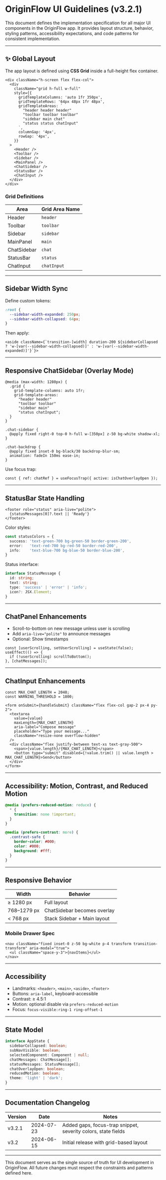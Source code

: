 # OriginFlow UI Guidelines (v3.2.1)

This document defines the implementation specification for all major UI components in the OriginFlow app. It provides layout structure, behavior, styling patterns, accessibility expectations, and code patterns for consistent implementation.

---

## ✨ Global Layout

The app layout is defined using **CSS Grid** inside a full-height flex container.

```tsx
<div className="h-screen flex flex-col">
  <div
    className="grid h-full w-full"
    style={{
      gridTemplateColumns: 'auto 1fr 350px',
      gridTemplateRows: '64px 48px 1fr 48px',
      gridTemplateAreas: `
        "header header header"
        "toolbar toolbar toolbar"
        "sidebar main chat"
        "status status chatInput"
      `,
      columnGap: '4px',
      rowGap: '4px',
    }}
  >
    <Header />
    <Toolbar />
    <Sidebar />
    <MainPanel />
    <ChatSidebar />
    <StatusBar />
    <ChatInput />
  </div>
</div>
```

### Grid Definitions

| Area        | Grid Area Name |
| ----------- | -------------- |
| Header      | `header`       |
| Toolbar     | `toolbar`      |
| Sidebar     | `sidebar`      |
| MainPanel   | `main`         |
| ChatSidebar | `chat`         |
| StatusBar   | `status`       |
| ChatInput   | `chatInput`    |

---

## Sidebar Width Sync

Define custom tokens:

```css
:root {
  --sidebar-width-expanded: 250px;
  --sidebar-width-collapsed: 64px;
}
```

Then apply:

```tsx
<aside className={`transition-[width] duration-200 ${sidebarCollapsed ? 'w-[var(--sidebar-width-collapsed)]' : 'w-[var(--sidebar-width-expanded)]'}`}>
```

---

## Responsive ChatSidebar (Overlay Mode)

```tsx
@media (max-width: 1280px) {
  .grid {
    grid-template-columns: auto 1fr;
    grid-template-areas:
      "header header"
      "toolbar toolbar"
      "sidebar main"
      "status chatInput";
  }
}

.chat-sidebar {
  @apply fixed right-0 top-0 h-full w-[350px] z-50 bg-white shadow-xl;
}

.chat-backdrop {
  @apply fixed inset-0 bg-black/30 backdrop-blur-sm;
  animation: fadeIn 150ms ease-in;
}
```

Use focus trap:

```tsx
const { ref: chatRef } = useFocusTrap({ active: isChatOverlayOpen });
```

---

## StatusBar State Handling

```tsx
<footer role="status" aria-live="polite">
  {statusMessages[0]?.text || 'Ready'}
</footer>
```

Color styles:

```ts
const statusColors = {
  success: 'text-green-700 bg-green-50 border-green-200',
  error:   'text-red-700 bg-red-50 border-red-200',
  info:    'text-blue-700 bg-blue-50 border-blue-200',
}
```

Status interface:

```ts
interface StatusMessage {
  id: string;
  text: string;
  type: 'success' | 'error' | 'info';
  icon?: JSX.Element;
}
```

---

## ChatPanel Enhancements

- Scroll-to-bottom on new message unless user is scrolling
- Add `aria-live="polite"` to announce messages
- Optional: Show timestamps

```tsx
const [userScrolling, setUserScrolling] = useState(false);
useEffect(() => {
  if (!userScrolling) scrollToBottom();
}, [chatMessages]);
```

---

## ChatInput Enhancements

```tsx
const MAX_CHAT_LENGTH = 2048;
const WARNING_THRESHOLD = 1800;
```

```tsx
<form onSubmit={handleSubmit} className="flex flex-col gap-2 px-4 py-2">
  <textarea
    value={value}
    maxLength={MAX_CHAT_LENGTH}
    aria-label="Compose message"
    placeholder="Type your message..."
    className="resize-none overflow-hidden"
  />
  <div className="flex justify-between text-xs text-gray-500">
    <span>{value.length}/{MAX_CHAT_LENGTH}</span>
    <button type="submit" disabled={!value.trim() || value.length > MAX_CHAT_LENGTH}>Send</button>
  </div>
</form>
```

---

## Accessibility: Motion, Contrast, and Reduced Motion

```css
@media (prefers-reduced-motion: reduce) {
  * {
    transition: none !important;
  }
}

@media (prefers-contrast: more) {
  .contrast-safe {
    border-color: #000;
    color: #000;
    background: #fff;
  }
}
```

---

## Responsive Behavior

| Width       | Behavior                    |
| ----------- | --------------------------- |
| ≥ 1280 px   | Full layout                 |
| 768–1279 px | ChatSidebar becomes overlay |
| < 768 px    | Stack Sidebar + Main layout |

### Mobile Drawer Spec

```tsx
<nav className="fixed inset-0 z-50 bg-white p-4 transform transition-transform" aria-modal="true">
  <ul className="space-y-3">{navItems}</ul>
</nav>
```

---

## Accessibility

- Landmarks: `<header>`, `<main>`, `<aside>`, `<footer>`
- Buttons: `aria-label`, keyboard-accessible
- Contrast: ≥ 4.5:1
- Motion: optional disable via `prefers-reduced-motion`
- Focus: `focus-visible:ring-1 ring-offset-1`

---

## State Model

```ts
interface AppState {
  sidebarCollapsed: boolean;
  subNavVisible: boolean;
  selectedComponent: Component | null;
  chatMessages: ChatMessage[];
  statusMessages: StatusMessage[];
  chatOverlayOpen: boolean;
  reducedMotion: boolean;
  theme: 'light' | 'dark';
}
```

---

## Documentation Changelog

| Version | Date       | Notes                                                         |
| ------- | ---------- | ------------------------------------------------------------- |
| v3.2.1  | 2024-07-23 | Added gaps, focus-trap snippet, severity colors, state fields |
| v3.2    | 2024-06-15 | Initial release with grid-based layout                        |

---

This document serves as the single source of truth for UI development in OriginFlow. All future changes must respect the constraints and patterns defined here.


